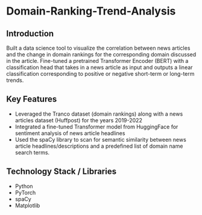 # Domain-Ranking-Trend-Analysis

## Introduction
Built a data science tool to visualize the correlation between news articles and the change in domain rankings for the corresponding domain discussed in the article. Fine-tuned a pretrained Transformer Encoder (BERT) with a classification head that takes in a news article as input and outputs a linear classification corresponding to positive or negative short-term or long-term trends.

## Key Features
- Leveraged the Tranco dataset (domain rankings) along with a news articles dataset (Huffpost) for the years 2019-2022
- Integrated a fine-tuned Transformer model from HuggingFace for sentiment analysis of news article headlines
- Used the spaCy library to scan for semantic similarity between news article headlines/descriptions and a predefined list of domain name search terms.

## Technology Stack / Libraries
- Python
- PyTorch
- spaCy
- Matplotlib
